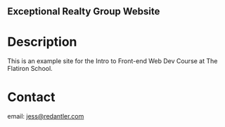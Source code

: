 Exceptional Realty Group Website
---

# Description

This is an example site for the Intro to Front-end Web Dev Course at The Flatiron School.

# Contact

email: jess@redantler.com